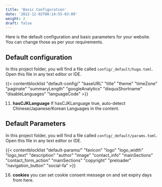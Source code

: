 ```yaml
---
title: 'Basic Configuration'
date: '2022-12-02T08:14:55-03:00'
weight: 2
draft: false
---
```


Here is the default configuration and basic parameters for your website. You can change those as per your requirements.

## Default configuration

In this project folder, you will find a file called `config/_default/hugo.toml`. Open this file in any text editor or IDE.

{{< contentblocklist "default-config/" "baseURL" "title" "theme" "timeZone" "paginate" "summaryLength" "googleAnalytics" "disqusShortname" "disableLanguages" "languageCode"  >}}

11. **hasCJKLanguage** If hasCJKLanguage true, auto-detect Chinese/Japanese/Korean Languages in the content.

## Default Parameters

In this project folder, you will find a file called `config/_default/params.toml`. Open this file in any text editor or IDE.

{{< contentblocklist "default-params/" "favicon" "logo" "logo_width" "logo_text" "description" "author" "image" "contact_info" "mainSections" "contact_form_action" "mainSections" "copyright" "preloader" "navigation_button" "social-fa" >}}

16. **cookies** you can set cookie consent messege on and set expiry days from here.

